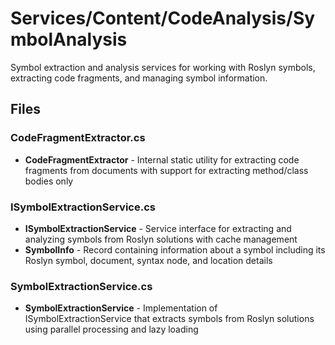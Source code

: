# Services/Content/CodeAnalysis/SymbolAnalysis

Symbol extraction and analysis services for working with Roslyn symbols, extracting code fragments, and managing symbol information.

## Files

### CodeFragmentExtractor.cs
- **CodeFragmentExtractor** - Internal static utility for extracting code fragments from documents with support for extracting method/class bodies only

### ISymbolExtractionService.cs
- **ISymbolExtractionService** - Service interface for extracting and analyzing symbols from Roslyn solutions with cache management
- **SymbolInfo** - Record containing information about a symbol including its Roslyn symbol, document, syntax node, and location details

### SymbolExtractionService.cs
- **SymbolExtractionService** - Implementation of ISymbolExtractionService that extracts symbols from Roslyn solutions using parallel processing and lazy loading
